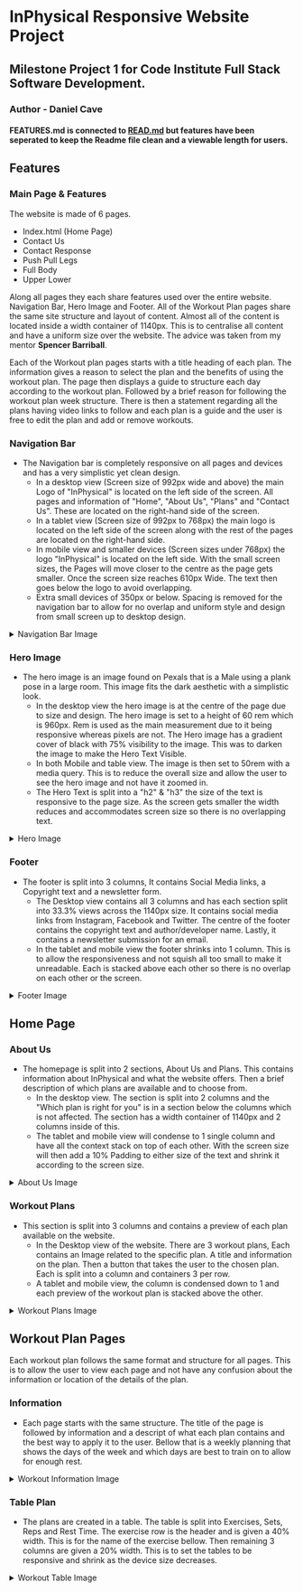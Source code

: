 # **InPhysical Responsive Website Project**

## **Milestone Project 1 for Code Institute Full Stack Software Development.**
### **Author - Daniel Cave**

#### FEATURES.md is connected to **[READ.md](/README.md)** but features have been seperated to keep the Readme file clean and a viewable length for users.

## Features

### Main Page & Features
The website is made of 6 pages. 
- Index.html (Home Page)
- Contact Us
- Contact Response
- Push Pull Legs
- Full Body
- Upper Lower

Along all pages they each share features used over the entire website. Navigation Bar, Hero Image and Footer. All of the Workout Plan pages share the same site structure and layout of content. Almost all of the content is located inside a width container of 1140px. This is to centralise all content and have a uniform size over the website. The advice was taken from my mentor **Spencer Barriball**.

Each of the Workout plan pages starts with a title heading of each plan. The information gives a reason to select the plan and the benefits of using the workout plan. The page then displays a guide to structure each day according to the workout plan. Followed by a brief reason for following the workout plan week structure. There is then a statement regarding all the plans having video links to follow and each plan is a guide and the user is free to edit the plan and add or remove workouts.

### **Navigation Bar**
- The Navigation bar is completely responsive on all pages and devices and has a very simplistic yet clean design.
    - In a desktop view (Screen size of 992px wide and above) the main Logo of "InPhysical" is located on the left side of the screen. All pages and information of "Home", "About Us", "Plans" and "Contact Us". These are located on the right-hand side of the screen.
    - In a tablet view (Screen size of 992px to 768px) the main logo is located on the left side of the screen along with the rest of the pages are located on the right-hand side.
    - In mobile view and smaller devices (Screen sizes under 768px) the logo "InPhysical" is located on the left side. With the small screen sizes, the Pages will move closer to the centre as the page gets smaller. Once the screen size reaches 610px Wide. The text then goes below the logo to avoid overlapping.
    - Extra small devices of 350px or below. Spacing is removed for the navigation bar to allow for no overlap and uniform style and design from small screen up to desktop design.
<details><summary>Navigation Bar Image</summary>

![Navigation Bar Image](/assets/readME/features/nav-menu.png)
</details>

### **Hero Image**
- The hero image is an image found on Pexals that is a Male using a plank pose in a large room. This image fits the dark aesthetic with a simplistic look.
    - In the desktop view the hero image is at the centre of the page due to size and design. The hero image is set to a height of 60 rem which is 960px. Rem is used as the main measurement due to it being responsive whereas pixels are not. The Hero image has a gradient cover of black with 75% visibility to the image. This was to darken the image to make the Hero Text Visible.
    - In both Mobile and table view. The image is then set to 50rem with a media query. This is to reduce the overall size and allow the user to see the hero image and not have it zoomed in.
    - The Hero Text is split into a "h2" & "h3" the size of the text is responsive to the page size. As the screen gets smaller the width reduces and accommodates screen size so there is no overlapping text.
<details><summary>Hero Image</summary>

![Hero Image](/assets/readME/features/hero-image.png)
</details>

### **Footer**
- The footer is split into 3 columns, It contains Social Media links, a Copyright text and a newsletter form.
    - The Desktop view contains all 3 columns and has each section split into 33.3% views across the 1140px size. It contains social media links from Instagram, Facebook and Twitter. The centre of the footer contains the copyright text and author/developer name. Lastly, it contains a newsletter submission for an email.
    - In the tablet and mobile view the footer shrinks into 1 column. This is to allow the responsiveness and not squish all too small to make it unreadable. Each is stacked above each other so there is no overlap on each other or the screen.
<details><summary>Footer Image</summary>

![Footer Image](/assets/readME/features/footer.png)
</details>

## **Home Page**
### **About Us**
- The homepage is split into 2 sections, About Us and Plans. This contains information about InPhysical and what the website offers. Then a brief description of which plans are available and to choose from.
    - In the desktop view. The section is split into 2 columns and the "Which plan is right for you" is in a section below the columns which is not affected. The section has a width container of 1140px and 2 columns inside of this.
    - The tablet and mobile view will condense to 1 single column and have all the context stack on top of each other. With the screen size will then add a 10% Padding to either size of the text and shrink it according to the screen size.
<details><summary>About Us Image</summary>

![About Us Image](/assets/readME/features/about-us.png)
</details>

### **Workout Plans**
- This section is split into 3 columns and contains a preview of each plan available on the website.
    - In the Desktop view of the website. There are 3 workout plans, Each contains an Image related to the specific plan. A title and information on the plan. Then a button that takes the user to the chosen plan. Each is split into a column and containers 3 per row.
    - A tablet and mobile view, the column is condensed down to 1 and each preview of the workout plan is stacked above the other.
<details><summary>Workout Plans Image</summary>

![Workout Plans Image](/assets/readME/features/plans.png)
</details>

## Workout Plan Pages
Each workout plan follows the same format and structure for all pages. This is to allow the user to view each page and not have any confusion about the information or location of the details of the plan.

### Information
- Each page starts with the same structure. The title of the page is followed by information and a descript of what each plan contains and the best way to apply it to the user. Bellow that is a weekly planning that shows the days of the week and which days are best to train on to allow for enough rest.
<details><summary>Workout Information Image</summary>

![Workout Information Image](/assets/readME/features/workout-info.png)
</details>

### Table Plan
- The plans are created in a table. The table is split into Exercises, Sets, Reps and Rest Time. The exercise row is the header and is given a 40% width. This is for the name of the exercise bellow. Then remaining 3 columns are given a 20% width. This is to set the tables to be responsive and shrink as the device size decreases.
<details><summary>Workout Table Image</summary>

![Workout Table Image](/assets/readME/features/workout-info.png)
</details>